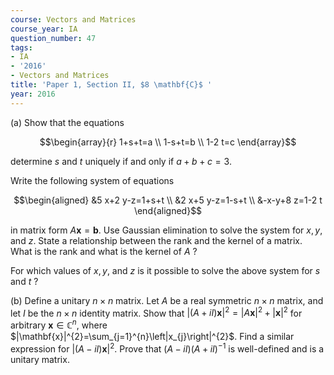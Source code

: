 ```yaml
---
course: Vectors and Matrices
course_year: IA
question_number: 47
tags:
- IA
- '2016'
- Vectors and Matrices
title: 'Paper 1, Section II, $8 \mathbf{C}$ '
year: 2016
---
```




(a) Show that the equations

$$\begin{array}{r}
1+s+t=a \\
1-s+t=b \\
1-2 t=c
\end{array}$$

determine $s$ and $t$ uniquely if and only if $a+b+c=3$.

Write the following system of equations

$$\begin{aligned}
&5 x+2 y-z=1+s+t \\
&2 x+5 y-z=1-s+t \\
&-x-y+8 z=1-2 t
\end{aligned}$$

in matrix form $A \mathbf{x}=\mathbf{b}$. Use Gaussian elimination to solve the system for $x, y$, and $z$. State a relationship between the rank and the kernel of a matrix. What is the rank and what is the kernel of $A$ ?

For which values of $x, y$, and $z$ is it possible to solve the above system for $s$ and $t$ ?

(b) Define a unitary $n \times n$ matrix. Let $A$ be a real symmetric $n \times n$ matrix, and let $I$ be the $n \times n$ identity matrix. Show that $|(A+i I) \mathbf{x}|^{2}=|A \mathbf{x}|^{2}+|\mathbf{x}|^{2}$ for arbitrary $\mathbf{x} \in \mathbb{C}^{n}$, where $|\mathbf{x}|^{2}=\sum_{j=1}^{n}\left|x_{j}\right|^{2}$. Find a similar expression for $|(A-i I) \mathbf{x}|^{2}$. Prove that $(A-i I)(A+i I)^{-1}$ is well-defined and is a unitary matrix.